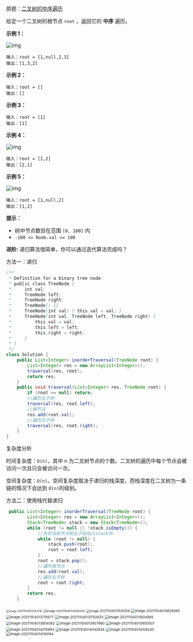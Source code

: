 原题：[二叉树的中序遍历](https://leetcode-cn.com/problems/binary-tree-inorder-traversal/)

给定一个二叉树的根节点 `root` ，返回它的 **中序** 遍历。

**示例 1：**

![img](https://assets.leetcode.com/uploads/2020/09/15/inorder_1.jpg)

```
输入：root = [1,null,2,3]
输出：[1,3,2]
```

**示例 2：**

```
输入：root = []
输出：[]
```

**示例 3：**

```
输入：root = [1]
输出：[1]
```

**示例 4：**

![img](https://assets.leetcode.com/uploads/2020/09/15/inorder_5.jpg)

```
输入：root = [1,2]
输出：[2,1]
```

**示例 5：**

![img](https://assets.leetcode.com/uploads/2020/09/15/inorder_4.jpg)

```
输入：root = [1,null,2]
输出：[1,2]
```

**提示：**

- 树中节点数目在范围 `[0, 100]` 内
- `-100 <= Node.val <= 100`

**进阶:** 递归算法很简单，你可以通过迭代算法完成吗？

方法一：递归

```java
/**
 * Definition for a binary tree node.
 * public class TreeNode {
 *     int val;
 *     TreeNode left;
 *     TreeNode right;
 *     TreeNode() {}
 *     TreeNode(int val) { this.val = val; }
 *     TreeNode(int val, TreeNode left, TreeNode right) {
 *         this.val = val;
 *         this.left = left;
 *         this.right = right;
 *     }
 * }
 */
class Solution {
    public List<Integer> inorderTraversal(TreeNode root) {
        List<Integer> res = new ArrayList<Integer>();
        traversal(res, root);
        return res;
    }
    public void traversal(List<Integer> res, TreeNode root) {
        if (root == null) return;
        //遍历左子树
        traversal(res, root.left);
        //根节点
        res.add(root.val);
        //遍历右子树
        traversal(res, root.right);
    }
}
```

复杂度分析

时间复杂度：`O(n)`，其中 n 为二叉树节点的个数。二叉树的遍历中每个节点会被访问一次且只会被访问一次。

空间复杂度：`O(n)`。空间复杂度取决于递归的栈深度，而栈深度在二叉树为一条链的情况下会达到 `O(n)`的级别。



方法二：使用栈代替递归

```java
 public List<Integer> inorderTraversal(TreeNode root) {
        List<Integer> res = new ArrayList<Integer>();
        Stack<TreeNode> stack = new Stack<TreeNode>();
        while (root != null || !stack.isEmpty()) {
            //先将当前节点和左子树加入stack中
            while (root != null) {
                stack.push(root);
                root = root.left;
            }
            root = stack.pop();
            //遍历根节点
            res.add(root.val);
            //遍历右子树
            root = root.right;
        }
        return res;
    }
```

<img src="https://gitee.com/JKcoding/imgs/raw/master/img/202111040134277.png" alt="image-20211104013342216" style="zoom: 50%;" />

<img src="https://gitee.com/JKcoding/imgs/raw/master/img/202111040134385.png" alt="image-20211104013435204" style="zoom: 57%;" />

<img src="https://gitee.com/JKcoding/imgs/raw/master/img/202111040136736.png" alt="image-20211104013526306" style="zoom:60%;" />

<img src="https://gitee.com/JKcoding/imgs/raw/master/img/202111040136508.png" alt="image-20211104013629365" style="zoom: 67%;" />

<img src="https://gitee.com/JKcoding/imgs/raw/master/img/202111040137600.png" alt="image-20211104013715677" style="zoom: 67%;" />

<img src="https://gitee.com/JKcoding/imgs/raw/master/img/202111040138244.png" alt="image-20211104013752633" style="zoom: 67%;" />

<img src="https://gitee.com/JKcoding/imgs/raw/master/img/202111040138399.png" alt="image-20211104013824985" style="zoom:67%;" />

<img src="https://gitee.com/JKcoding/imgs/raw/master/img/202111040138308.png" alt="image-20211104013854082" style="zoom:67%;" />

<img src="https://gitee.com/JKcoding/imgs/raw/master/img/202111040139978.png" alt="image-20211104013927860" style="zoom:67%;" />

<img src="https://gitee.com/JKcoding/imgs/raw/master/img/202111040139241.png" alt="image-20211104013950507" style="zoom:67%;" />

<img src="https://gitee.com/JKcoding/imgs/raw/master/img/202111040140309.png" alt="image-20211104014015993" style="zoom:67%;" />

<img src="https://gitee.com/JKcoding/imgs/raw/master/img/202111040140118.png" alt="image-20211104014042834" style="zoom:67%;" />

<img src="https://gitee.com/JKcoding/imgs/raw/master/img/202111040141178.png" alt="image-20211104014106240" style="zoom:67%;" />

<img src="https://gitee.com/JKcoding/imgs/raw/master/img/202111040141637.png" alt="image-20211104014136164" style="zoom:67%;" />

